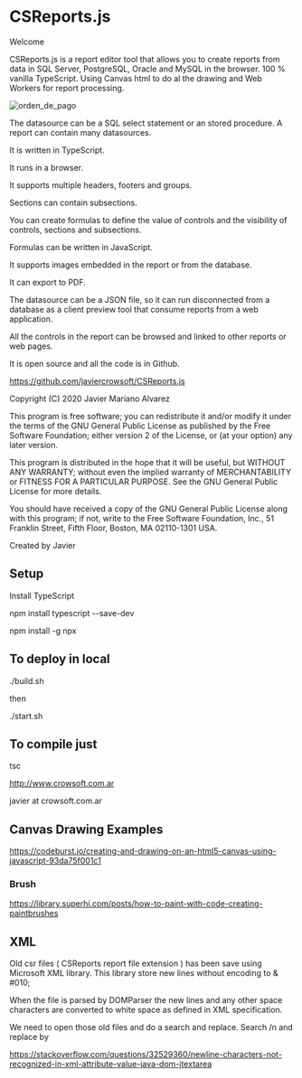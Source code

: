 CSReports.js
=============

Welcome

CSReports.js is a report editor tool that allows you to create reports from data in SQL Server, PostgreSQL, Oracle and MySQL in the browser. 100 % vanilla TypeScript. Using Canvas html to do al the drawing and Web Workers for report processing.

![orden_de_pago](https://github.com/javiercrowsoft/CSReports.js/assets/1075455/7bb5c7d4-0775-4b6c-9d90-eea2555268a7)

The datasource can be a SQL select statement or an stored procedure. A report can contain many datasources.

It is written in TypeScript.

It runs in a browser.

It supports multiple headers, footers and groups.

Sections can contain subsections.

You can create formulas to define the value of controls and the visibility of controls, sections and subsections.

Formulas can be written in JavaScript.

It supports images embedded in the report or from the database.

It can export to PDF.

The datasource can be a JSON file, so it can run disconnected from a database as a client preview tool that consume
reports from a web application.

All the controls in the report can be browsed and linked to other reports or web pages.

It is open source and all the code is in Github.

https://github.com/javiercrowsoft/CSReports.js

Copyright (C) 2020 Javier Mariano Alvarez

This program is free software; you can redistribute it and/or modify it under the terms of the GNU General Public License as published by the Free Software Foundation; either version 2 of the License, or (at your option) any later version.

This program is distributed in the hope that it will be useful, but WITHOUT ANY WARRANTY; without even the implied warranty of MERCHANTABILITY or FITNESS FOR A PARTICULAR PURPOSE. See the GNU General Public License for more details.

You should have received a copy of the GNU General Public License along with this program; if not, write to the Free Software Foundation, Inc., 51 Franklin Street, Fifth Floor, Boston, MA 02110-1301 USA.

Created by Javier

## Setup

Install TypeScript

npm install typescript --save-dev

npm install -g npx

## To deploy in local

./build.sh

then

./start.sh

## To compile just

tsc

http://www.crowsoft.com.ar

javier at crowsoft.com.ar


## Canvas Drawing Examples

https://codeburst.io/creating-and-drawing-on-an-html5-canvas-using-javascript-93da75f001c1

### Brush
https://library.superhi.com/posts/how-to-paint-with-code-creating-paintbrushes

## XML
Old csr files ( CSReports report file extension ) has been save using Microsoft XML library. This library store new lines without encoding to & #010;

When the file is parsed by DOMParser the new lines and any other space characters are converted to white space as defined in XML specification.

We need to open those old files and do a search and replace. Search /n and replace by &#010;

https://stackoverflow.com/questions/32529360/newline-characters-not-recognized-in-xml-attribute-value-java-dom-jtextarea